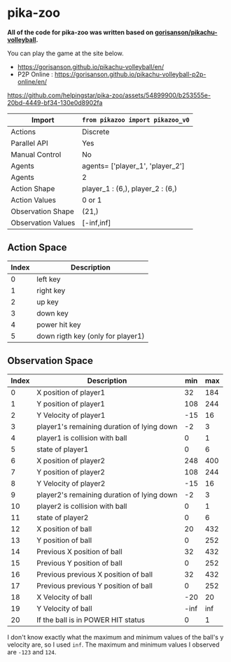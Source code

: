 # pika-zoo

**All of the code for pika-zoo was written based on [gorisanson/pikachu-volleyball](https://github.com/gorisanson/pikachu-volleyball).**

You can play the game at the site below.

* https://gorisanson.github.io/pikachu-volleyball/en/
* P2P Online : https://gorisanson.github.io/pikachu-volleyball-p2p-online/en/

https://github.com/helpingstar/pika-zoo/assets/54899900/b253555e-20bd-4449-bf34-130e0d8902fa

| Import             | `from pikazoo import pikazoo_v0`   |
|--------------------|----------------------------------|
| Actions            | Discrete                         |
| Parallel API       | Yes                              |
| Manual Control     | No                               |
| Agents             | agents= ['player_1', 'player_2'] |
| Agents             | 2                                |
| Action Shape       | player_1 : (6,), player_2 : (6,) |
| Action Values      | 0 or 1                           |
| Observation Shape  | (21,)                            |
| Observation Values | [-inf,inf]                       |

## Action Space

| Index | Description                         |
|-------|-------------------------------------|
| 0     | left key                            |
| 1     | right key                           |
| 2     | up key                              |
| 3     | down key                            |
| 4     | power hit key                       |
| 5     | down rigth key (only for player1)   |

## Observation Space

| Index | Description                                  | min | max |
|-------|----------------------------------------------|-----|-----|
| 0     | X position of player1                        | 32  | 184 |
| 1     | Y position of player1                        | 108 | 244 |
| 2     | Y Velocity of player1                        | -15 | 16  |
| 3     | player1's remaining   duration of lying down | -2  | 3   |
| 4     | player1 is collision   with ball             | 0   | 1   |
| 5     | state of player1                             | 0   | 6   |
| 6     | X position of player2                        | 248 | 400 |
| 7     | Y position of player2                        | 108 | 244 |
| 8     | Y Velocity of player2                        | -15 | 16  |
| 9     | player2's remaining   duration of lying down | -2  | 3   |
| 10    | player2 is collision   with ball             | 0   | 1   |
| 11    | state of player2                             | 0   | 6   |
| 12    | X position of ball                           | 20  | 432 |
| 13    | Y position of ball                           | 0   | 252 |
| 14    | Previous X position   of ball                | 32  | 432 |
| 15    | Previous Y position   of ball                | 0   | 252 |
| 16    | Previous previous X   position of ball       | 32  | 432 |
| 17    | Previous previous Y   position of ball       | 0   | 252 |
| 18    | X Velocity of ball                           | -20 | 20  |
| 19    | Y Velocity of ball                           | -inf | inf |
| 20    | If the ball is in   POWER HIT status         | 0   | 1   |

I don't know exactly what the maximum and minimum values of the ball's y velocity are, so I used `inf`. The maximum and minimum values I observed are `-123` and `124`.

<!-- TODO: Install, Sample Code -->
